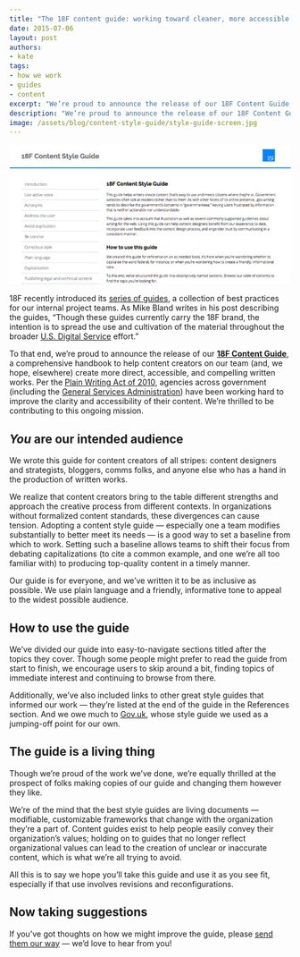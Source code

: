 ```yaml
---
title: "The 18F content guide: working toward cleaner, more accessible content"
date: 2015-07-06
layout: post
authors:
- kate
tags:
- how we work
- guides
- content
excerpt: "We’re proud to announce the release of our 18F Content Guide, a comprehensive handbook to help content creators on our team (and, we hope, elsewhere) create more direct, accessible, and compelling written works."
description: "We’re proud to announce the release of our 18F Content Guide, a comprehensive handbook to help content creators on our team (and, we hope, elsewhere) create more direct, accessible, and compelling written works."
image: /assets/blog/content-style-guide/style-guide-screen.jpg
---
```


[![Screenshot of the 18F Content Guide](/assets/blog/content-style-guide/style-guide-screen.jpg)](https://pages.18f.gov/content-guide/)

18F recently introduced its [series of
guides](https://18f.gsa.gov/2015/05/28/18F-guides/), a collection of
best practices for our internal project teams. As Mike Bland writes in
his post describing the guides, “Though these guides currently carry the
18F brand, the intention is to spread the use and cultivation of the
material throughout the broader [U.S. Digital
Service](https://wh.gov/usds/) effort.”

To that end, we’re proud to announce the release of our [**18F Content Guide**](https://pages.18f.gov/content-guide/index.html), a
comprehensive handbook to help content creators on our team (and, we
hope, elsewhere) create more direct, accessible, and compelling written
works. Per the [Plain Writing Act of
2010](http://www.plainlanguage.gov/plLaw/), agencies across government
(including the [General Services
Administration](http://www.gsa.gov/portal/content/298757)) have been
working hard to improve the clarity and accessibility of their content.
We’re thrilled to be contributing to this ongoing mission.

## *You* are our intended audience 

We wrote this guide for content creators of all stripes: content
designers and strategists, bloggers, comms folks, and anyone else who
has a hand in the production of written works.

We realize that content creators bring to the table different strengths
and approach the creative process from different contexts. In
organizations without formalized content standards, these divergences
can cause tension. Adopting a content style guide — especially one a
team modifies substantially to better meet its needs — is a good way to
set a baseline from which to work. Setting such a baseline allows teams
to shift their focus from debating capitalizations (to cite a common
example, and one we’re all too familiar with) to producing top-quality
content in a timely manner.

Our guide is for everyone, and we’ve written it to be as inclusive as
possible. We use plain language and a friendly, informative tone to
appeal to the widest possible audience.

## How to use the guide

We’ve divided our guide into easy-to-navigate sections titled after the
topics they cover. Though some people might prefer to read the guide
from start to finish, we encourage users to skip around a bit, finding
topics of immediate interest and continuing to browse from there.

Additionally, we’ve also included links to other great style guides that
informed our work — they’re listed at the end of the guide in the
References section. And we owe much to [Gov.uk](https://www.gov.uk/),
whose style guide we used as a jumping-off point for our own.

## The guide is a living thing

Though we’re proud of the work we’ve done, we’re equally thrilled at the
prospect of folks making copies of our guide and changing them however
they like.

We’re of the mind that the best style guides are living documents —
modifiable, customizable frameworks that change with the organization
they’re a part of. Content guides exist to help people easily convey
their organization’s values; holding on to guides that no longer reflect
organizational values can lead to the creation of unclear or inaccurate
content, which is what we’re all trying to avoid.

All this is to say we hope you’ll take this guide and use it as you see
fit, especially if that use involves revisions and reconfigurations.

## Now taking suggestions

If you’ve got thoughts on how we might improve the guide, please
[send them our
way](https://github.com/18F/content-guide) — we’d love to hear
from you!
